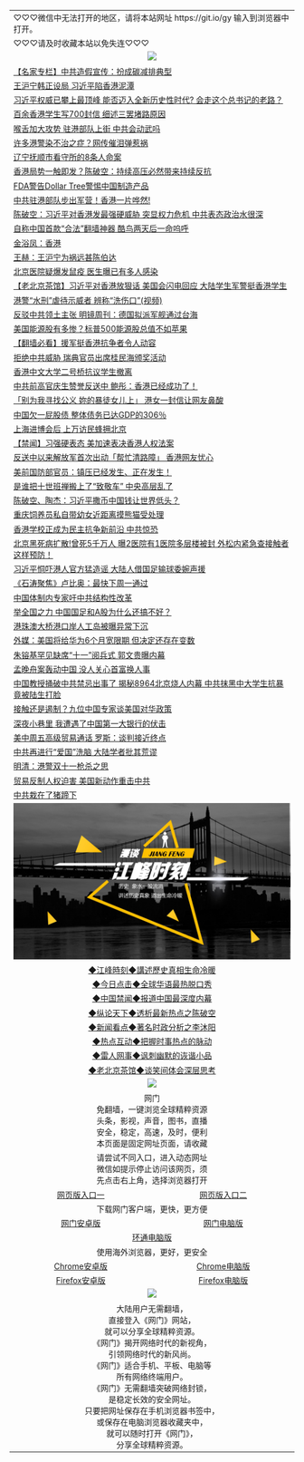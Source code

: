  <table>
<tr>
<td colspan="2" align=left>
♡♡♡微信中无法打开的地区，请将本站网址 https://git.io/gy 输入到浏览器中打开。 
 </td>
</tr>
 <tr>
 <td colspan="2" align=left>
♡♡♡请及时收藏本站以免失连♡♡♡
</td>
 </tr>
  <tr>
    <td colspan="2" align=center><img src="https://cdn.jsdelivr.net/gh/gyoupiodf/im1/%E7%BD%91%E9%97%A8%E6%96%B0%E9%97%BB1.jpg"></td>
 </tr>
<tr><td colspan="2" align="left"><a href="https://xball.casa/oo.aspx?name=c1095947&key=eqxowaguscvmxdgc&from=gy">【名家专栏】中共造假宣传：扮成碳减排典型</a></td></tr>
<tr><td colspan="2" align="left"><a href="https://xball.casa/oo.aspx?name=c1095630&key=eqxowaguscvmxdgc&from=gy">王沪宁韩正设局 习近平陷香港泥潭</a></td></tr>
<tr><td colspan="2" align="left"><a href="https://xball.casa/oo.aspx?name=c1096065&key=eqxowaguscvmxdgc&from=gy">习近平权威已攀上最顶峰 能否迈入全新历史性时代? 会走这个总书记的老路？</a></td></tr>
<tr><td colspan="2" align="left"><a href="https://xball.casa/oo.aspx?name=c1095952&key=eqxowaguscvmxdgc&from=gy">百余香港学生写700封信 细述三罢堵路原因</a></td></tr>
<tr><td colspan="2" align="left"><a href="https://xball.casa/oo.aspx?name=c1095987&key=eqxowaguscvmxdgc&from=gy">喉舌加大攻势 驻港部队上街 中共会动武吗</a></td></tr>
<tr><td colspan="2" align="left"><a href="https://xball.casa/oo.aspx?name=c1095893&key=eqxowaguscvmxdgc&from=gy">许多港警染不治之症？网传催泪弹惹祸</a></td></tr>
<tr><td colspan="2" align="left"><a href="https://xball.casa/oo.aspx?name=c1095950&key=eqxowaguscvmxdgc&from=gy">辽宁抚顺市看守所的8条人命案</a></td></tr>
<tr><td colspan="2" align="left"><a href="https://xball.casa/oo.aspx?name=c1095991&key=eqxowaguscvmxdgc&from=gy">香港局势一触即发？陈破空：持续高压必然带来持续反抗</a></td></tr>
<tr><td colspan="2" align="left"><a href="https://xball.casa/oo.aspx?name=c1096087&key=eqxowaguscvmxdgc&from=gy">FDA警告Dollar Tree警惕中国制造产品</a></td></tr>
<tr><td colspan="2" align="left"><a href="https://xball.casa/oo.aspx?name=c1096070&key=eqxowaguscvmxdgc&from=gy">中共驻港部队步出军营！香港一片哗然!</a></td></tr>
<tr><td colspan="2" align="left"><a href="https://xball.casa/oo.aspx?name=c1095718&key=eqxowaguscvmxdgc&from=gy">陈破空：习近平对香港发最强硬威胁 突显权力危机 中共表态政治水很深</a></td></tr>
<tr><td colspan="2" align="left"><a href="https://xball.casa/oo.aspx?name=c1096063&key=eqxowaguscvmxdgc&from=gy">自称中国首款“合法”翻墙神器 酷鸟两天后一命呜呼</a></td></tr>
<tr><td colspan="2" align="left"><a href="https://xball.casa/oo.aspx?name=c1095997&key=eqxowaguscvmxdgc&from=gy">金浴凤：香港</a></td></tr>
<tr><td colspan="2" align="left"><a href="https://xball.casa/oo.aspx?name=c1080777&key=eqxowaguscvmxdgc&from=gy">王赫：王沪宁为祸远甚陈伯达</a></td></tr>
<tr><td colspan="2" align="left"><a href="https://xball.casa/oo.aspx?name=c1095884&key=eqxowaguscvmxdgc&from=gy">北京医院疑爆发鼠疫 医生曝已有多人感染</a></td></tr>
<tr><td colspan="2" align="left"><a href="https://xball.casa/oo.aspx?name=c1095936&key=eqxowaguscvmxdgc&from=gy">【老北京茶馆】习近平对香港放狠话 美国会闪电回应 大陆学生军警挺香港学生</a></td></tr>
<tr><td colspan="2" align="left"><a href="https://xball.casa/oo.aspx?name=c1095930&key=eqxowaguscvmxdgc&from=gy">港警“水刑”虐待示威者 辨称“洗伤口”(视频)</a></td></tr>
<tr><td colspan="2" align="left"><a href="https://xball.casa/oo.aspx?name=c1096076&key=eqxowaguscvmxdgc&from=gy">反驳中共领土主张 明镜周刊：德国拟派军舰通过台海</a></td></tr>
<tr><td colspan="2" align="left"><a href="https://xball.casa/oo.aspx?name=c1096089&key=eqxowaguscvmxdgc&from=gy">美国能源股有多惨？标普500能源股总值不如苹果</a></td></tr>
<tr><td colspan="2" align="left"><a href="https://xball.casa/oo.aspx?name=c1095061&key=eqxowaguscvmxdgc&from=gy">【翻墙必看】援军挺香港抗争者令人动容</a></td></tr>
<tr><td colspan="2" align="left"><a href="https://xball.casa/oo.aspx?name=c1095728&key=eqxowaguscvmxdgc&from=gy">拒绝中共威胁 瑞典官员出席桂民海颁奖活动</a></td></tr>
<tr><td colspan="2" align="left"><a href="https://xball.casa/oo.aspx?name=c1095726&key=eqxowaguscvmxdgc&from=gy">香港中文大学二号桥抗议学生撤离</a></td></tr>
<tr><td colspan="2" align="left"><a href="https://xball.casa/oo.aspx?name=c1096080&key=eqxowaguscvmxdgc&from=gy">中共前高官庆生赞誉反送中 鲍彤：香港已经成功了！</a></td></tr>
<tr><td colspan="2" align="left"><a href="https://xball.casa/oo.aspx?name=c1096073&key=eqxowaguscvmxdgc&from=gy">「别为我寻找公义 妳的暴徒女儿上」 港女一封信让网友鼻酸</a></td></tr>
<tr><td colspan="2" align="left"><a href="https://xball.casa/oo.aspx?name=c1096077&key=eqxowaguscvmxdgc&from=gy">中国欠一屁股债 整体债务已达GDP的306％</a></td></tr>
<tr><td colspan="2" align="left"><a href="https://xball.casa/oo.aspx?name=c1095678&key=eqxowaguscvmxdgc&from=gy">上海进博会后 上万访民蜂拥北京</a></td></tr>
<tr><td colspan="2" align="left"><a href="https://xball.casa/oo.aspx?name=c1095738&key=eqxowaguscvmxdgc&from=gy">【禁闻】习强硬表态 美加速表决香港人权法案</a></td></tr>
<tr><td colspan="2" align="left"><a href="https://xball.casa/oo.aspx?name=c1096081&key=eqxowaguscvmxdgc&from=gy">反送中以来解放军首次出动「帮忙清路障」 香港网友忧心</a></td></tr>
<tr><td colspan="2" align="left"><a href="https://xball.casa/oo.aspx?name=c1095795&key=eqxowaguscvmxdgc&from=gy">美前国防部官员：镇压已经发生、正在发生！</a></td></tr>
<tr><td colspan="2" align="left"><a href="https://xball.casa/oo.aspx?name=c1081188&key=eqxowaguscvmxdgc&from=gy">是谁把十世班禅搬上了“致敬车”   中央高层乱了</a></td></tr>
<tr><td colspan="2" align="left"><a href="https://xball.casa/oo.aspx?name=c1095922&key=eqxowaguscvmxdgc&from=gy">陈破空、陶杰：习近平撒币中国钱让世界低头？</a></td></tr>
<tr><td colspan="2" align="left"><a href="https://xball.casa/oo.aspx?name=c1095935&key=eqxowaguscvmxdgc&from=gy">重庆饲养员私自带幼女近距离摸熊猫受处理</a></td></tr>
<tr><td colspan="2" align="left"><a href="https://xball.casa/oo.aspx?name=c1095885&key=eqxowaguscvmxdgc&from=gy">香港学校正成为民主抗争新前沿 中共惊恐</a></td></tr>
<tr><td colspan="2" align="left"><a href="https://xball.casa/oo.aspx?name=c1095711&key=eqxowaguscvmxdgc&from=gy">北京黑死病扩散!曾死5千万人 曝2医院有1医院多层楼被封 外松内紧急查接触者 这样预防！</a></td></tr>
<tr><td colspan="2" align="left"><a href="https://xball.casa/oo.aspx?name=c1095789&key=eqxowaguscvmxdgc&from=gy">习近平恫吓港人官方猛造谣 大陆人借国足输球委婉声援</a></td></tr>
<tr><td colspan="2" align="left"><a href="https://xball.casa/oo.aspx?name=c1095681&key=eqxowaguscvmxdgc&from=gy">《石涛聚焦》卢比奥：最快下周一通过</a></td></tr>
<tr><td colspan="2" align="left"><a href="https://xball.casa/oo.aspx?name=c1095676&key=eqxowaguscvmxdgc&from=gy">中国体制内专家吁中共结构性改革</a></td></tr>
<tr><td colspan="2" align="left"><a href="https://xball.casa/oo.aspx?name=c1095946&key=eqxowaguscvmxdgc&from=gy">举全国之力 中国国足和A股为什么还搞不好？</a></td></tr>
<tr><td colspan="2" align="left"><a href="https://xball.casa/oo.aspx?name=c1096056&key=eqxowaguscvmxdgc&from=gy">港珠澳大桥港口岸人工岛被曝异常下沉</a></td></tr>
<tr><td colspan="2" align="left"><a href="https://xball.casa/oo.aspx?name=c1096079&key=eqxowaguscvmxdgc&from=gy">外媒：美国将给华为6个月宽限期 但决定还存在变数</a></td></tr>
<tr><td colspan="2" align="left"><a href="https://xball.casa/oo.aspx?name=c1080427&key=eqxowaguscvmxdgc&from=gy">朱镕基罕见缺席“十一”阅兵式  郭文贵曝内幕</a></td></tr>
<tr><td colspan="2" align="left"><a href="https://xball.casa/oo.aspx?name=c996752&key=eqxowaguscvmxdgc&from=gy">孟晚舟案轰动中国 没人关心首富换人事</a></td></tr>
<tr><td colspan="2" align="left"><a href="https://xball.casa/oo.aspx?name=c1095578&key=eqxowaguscvmxdgc&from=gy">中国教授捅破中共禁忌出事了 揭秘8964北京烧人内幕 中共抹黑中大学生抗暴竟被陆生打脸</a></td></tr>
<tr><td colspan="2" align="left"><a href="https://xball.casa/oo.aspx?name=c1095920&key=eqxowaguscvmxdgc&from=gy">接触还是遏制？九位中国专家谈美国对华政策</a></td></tr>
<tr><td colspan="2" align="left"><a href="https://xball.casa/oo.aspx?name=c1095911&key=eqxowaguscvmxdgc&from=gy">深夜小巷里 我遭遇了中国第一大银行的伏击</a></td></tr>
<tr><td colspan="2" align="left"><a href="https://xball.casa/oo.aspx?name=c1095723&key=eqxowaguscvmxdgc&from=gy">美中周五高级贸易通话 罗斯：谈判接近终点</a></td></tr>
<tr><td colspan="2" align="left"><a href="https://xball.casa/oo.aspx?name=c1095692&key=eqxowaguscvmxdgc&from=gy">中共再进行“爱国”洗脑 大陆学者批其荒谬</a></td></tr>
<tr><td colspan="2" align="left"><a href="https://xball.casa/oo.aspx?name=c1095929&key=eqxowaguscvmxdgc&from=gy">明清：港警双十一枪杀之思</a></td></tr>
<tr><td colspan="2" align="left"><a href="https://xball.casa/oo.aspx?name=c1082366&key=eqxowaguscvmxdgc&from=gy">贸易反制人权迫害 美国新动作重击中共</a></td></tr>
<tr><td colspan="2" align="left"><a href="https://xball.casa/oo.aspx?name=c1095919&key=eqxowaguscvmxdgc&from=gy">中共栽在了猪蹄下</a></td></tr>

 <tr>
   <td colspan="2" align=center><img src="https://github.com/gyoupiodf/im1/blob/master/jf-1.jpg"></td>
  </tr>
   <tr>
   <td colspan="2" align=center> 
<a href="https://xball.casa/oo.aspx?name=c922850&key=eqxowaguscvmxdgc&from=gy&tag=9877">◆江峰時刻◆講述歷史真相生命冷暖</a><br/>
    </td>
  </tr>
   <tr>
   <td colspan="2" align=center> 
<a href="https://xball.casa/oo.aspx?name=c816850&key=eqxowaguscvmxdgc&from=gy&tag=9877">◆今日点击◆全球华语最热脱口秀</a><br/>
    </td>
  </tr>
  <tr>
  <td colspan="2" align=center>
<a href="https://xball.casa/oo.aspx?name=c816860&key=eqxowaguscvmxdgc&from=gy&tag=99733110">◆中国禁闻◆报道中国最深度内幕</a><br/>
   </tr>
  <tr>
     <td colspan="2" align=center>
<a href="https://xball.casa/oo.aspx?name=c816855&key=eqxowaguscvmxdgc&from=gy&tag=997110">◆纵论天下◆透析最新热点之陈破空</a><br/>
   </tr>
   <tr>
      <td colspan="2" align=center>
<a href="https://xball.casa/oo.aspx?name=c838308&key=eqxowaguscvmxdgc&from=gy&tag=9973110">◆新闻看点◆著名时政分析之李沐阳</a><br/>
   </tr>
   <tr>
     <td colspan="2" align=center>
<a href="https://xball.casa/oo.aspx?name=c816852&key=eqxowaguscvmxdgc&from=gy&tag=9733110">◆热点互动◆把握时事热点的脉动</a><br/>
   </tr>
   <tr>
      <td colspan="2" align=center>
<a href="https://xball.casa/oo.aspx?name=c816694&key=eqxowaguscvmxdgc&from=gy&tag=93310">◆雷人网事◆讽刺幽默的诙谐小品</a><br/>
   </tr>
   <tr>
    <td colspan="2" align=center>
<a href="https://xball.casa/oo.aspx?name=c816650&key=eqxowaguscvmxdgc&from=gy&tag=9973110">◆老北京茶馆◆谈笑间体会深层思考</a><br/>
   </tr>
 <tr>
    <td colspan="2" align="center"><img src="https://gitlab.com/ogate2/up/raw/master/_/oGate65.jpg"/></td>
  </tr>
  <tr>
    <td colspan="2" align="center">网门<br/>免翻墙，一键浏览全球精粹资源<br/>头条，影视，声音，图书，直播<br/>安全，稳定，高速，及时，便利<br/>本页面是固定网址页面，请收藏</td>
  <tr>
  <tr>
    <td colspan="2" align="center">请尝试不同入口，进入动态网址<br/>微信如提示停止访问该网页，须<br/>先点击右上角，选择浏览器打开</td>
  <tr>
  <tr>
    <td align="center"><a href="https://gl.githack.com/ofile/up/raw/master/showm.htm">网页版入口一</a></td>
    <td align="center"><a href="https://lijcxlvzmlxs.xroot.pw/oo.aspx?key=mvmsehdxxcbsukzw&from=ogHomel">网页版入口二</a></td>
  </tr>
  <tr>
    <td colspan="2" align="center">下载网门客户端，更快，更方便</td>
  <tr>
  <tr>
    <td align="center"><a href="https://gitlab.com/ogate2/up/raw/master/_/oGatea.apk">网门安卓版</a></td>
    <td align="center"><a href="https://gitlab.com/ogate2/up/raw/master/_/oGate.zip">网门电脑版</a></td>
  </tr>
  <tr>
    <td colspan="2" align="center"><a href="https://gitlab.com/ogate2/up/raw/master/_/oPipe.zip">环通电脑版</a></td>
  </tr>
  <tr>
    <td colspan="2" align="center">使用海外浏览器，更好，更安全</td>
  <tr>
  <tr>
    <td align="center"><a href="https://gitlab.com/ogate2/up/raw/master/_/Chrome.apk">Chrome安卓版</a></td>
    <td align="center"><a href="https://gitlab.com/ogate2/up/raw/master/_/Chrome.zip">Chrome电脑版</a></td>
  </tr>
  <tr>
    <td align="center"><a href="https://gitlab.com/ogate2/up/raw/master/_/Firefox.apk">Firefox安卓版</a></td>
    <td align="center"><a href="https://gitlab.com/ogate2/up/raw/master/_/Firefox.zip">Firefox电脑版</a></td>
  </tr>
  <tr>
    <td colspan="2" align="center"><img src="https://gitlab.com/ogate2/up/raw/master/_/oGate640.jpg"/></td>
  </tr>
  <tr>
    <td colspan="2" align="center">
大陆用户无需翻墙，<br/>
直接登入《网门》网站，<br/>就可以分享全球精粹资源。<br/>
《网门》揭开网络时代的新视角，<br/>引领网络时代的新风尚。<br/>
《网门》适合手机、平板、电脑等<br/>所有网络终端用户。<br/>
《网门》无需翻墙突破网络封锁，<br/>是稳定长效的安全网址。<br/>
只要把网址保存在手机浏览器书签中，<br/>或保存在电脑浏览器收藏夹中，<br/>
就可以随时打开《网门》，<br/>
分享全球精粹资源。</td>
  </tr>
</table>


